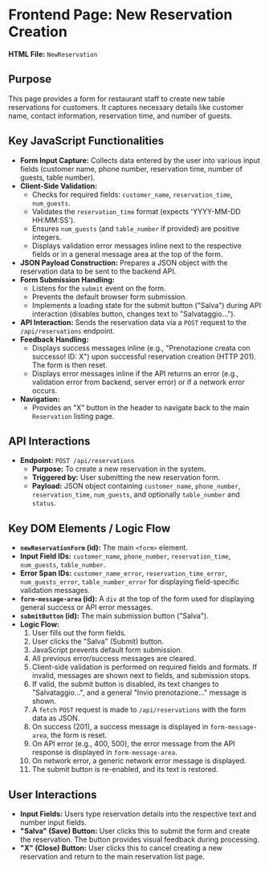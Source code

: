 # Frontend Page: New Reservation Creation

**HTML File:** `NewReservation`

## Purpose

This page provides a form for restaurant staff to create new table reservations for customers. It captures necessary details like customer name, contact information, reservation time, and number of guests.

## Key JavaScript Functionalities

- **Form Input Capture:** Collects data entered by the user into various input fields (customer name, phone number, reservation time, number of guests, table number).
- **Client-Side Validation:**
    - Checks for required fields: `customer_name`, `reservation_time`, `num_guests`.
    - Validates the `reservation_time` format (expects 'YYYY-MM-DD HH:MM:SS').
    - Ensures `num_guests` (and `table_number` if provided) are positive integers.
    - Displays validation error messages inline next to the respective fields or in a general message area at the top of the form.
- **JSON Payload Construction:** Prepares a JSON object with the reservation data to be sent to the backend API.
- **Form Submission Handling:**
    - Listens for the `submit` event on the form.
    - Prevents the default browser form submission.
    - Implements a loading state for the submit button ("Salva") during API interaction (disables button, changes text to "Salvataggio...").
- **API Interaction:** Sends the reservation data via a `POST` request to the `/api/reservations` endpoint.
- **Feedback Handling:**
    - Displays success messages inline (e.g., "Prenotazione creata con successo! ID: X") upon successful reservation creation (HTTP 201). The form is then reset.
    - Displays error messages inline if the API returns an error (e.g., validation error from backend, server error) or if a network error occurs.
- **Navigation:**
    - Provides an "X" button in the header to navigate back to the main `Reservation` listing page.

## API Interactions

-   **Endpoint:** `POST /api/reservations`
    -   **Purpose:** To create a new reservation in the system.
    -   **Triggered by:** User submitting the new reservation form.
    -   **Payload:** JSON object containing `customer_name`, `phone_number`, `reservation_time`, `num_guests`, and optionally `table_number` and `status`.

## Key DOM Elements / Logic Flow

-   **`newReservationForm` (id):** The main `<form>` element.
-   **Input Field IDs:** `customer_name`, `phone_number`, `reservation_time`, `num_guests`, `table_number`.
-   **Error Span IDs:** `customer_name_error`, `reservation_time_error`, `num_guests_error`, `table_number_error` for displaying field-specific validation messages.
-   **`form-message-area` (id):** A `div` at the top of the form used for displaying general success or API error messages.
-   **`submitButton` (id):** The main submission button ("Salva").
-   **Logic Flow:**
    1.  User fills out the form fields.
    2.  User clicks the "Salva" (Submit) button.
    3.  JavaScript prevents default form submission.
    4.  All previous error/success messages are cleared.
    5.  Client-side validation is performed on required fields and formats. If invalid, messages are shown next to fields, and submission stops.
    6.  If valid, the submit button is disabled, its text changes to "Salvataggio...", and a general "Invio prenotazione..." message is shown.
    7.  A `fetch` `POST` request is made to `/api/reservations` with the form data as JSON.
    8.  On success (201), a success message is displayed in `form-message-area`, the form is reset.
    9.  On API error (e.g., 400, 500), the error message from the API response is displayed in `form-message-area`.
    10. On network error, a generic network error message is displayed.
    11. The submit button is re-enabled, and its text is restored.

## User Interactions

-   **Input Fields:** Users type reservation details into the respective text and number input fields.
-   **"Salva" (Save) Button:** User clicks this to submit the form and create the reservation. The button provides visual feedback during processing.
-   **"X" (Close) Button:** User clicks this to cancel creating a new reservation and return to the main reservation list page.
